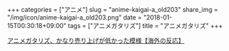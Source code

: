 +++
categories = ["アニメ"]
slug = "anime-kaigai-a_old203"
share_img = "/img/icon/anime-kaigai-a_old203.png"
date = "2018-01-15T00:30:18+09:00"
tags = ["アニメガタリズ"]
title = "アニメガタリズ"
+++



<a href="http://animekaigai.blogspot.com/2018/01/animegatarieslowestsellingshows.html" rel="nofollow" target="_blank" title="アニメガタリズ、かなり売り上げが低かった模様【海外の反応】">アニメガタリズ、かなり売り上げが低かった模様【海外の反応】</a>
